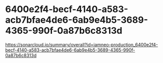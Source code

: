 # 6400e2f4-becf-4140-a583-acb7bfae4de6-6ab9e4b5-3689-4365-990f-0a87b6c8313d
https://sonarcloud.io/summary/overall?id=iamneo-production_6400e2f4-becf-4140-a583-acb7bfae4de6-6ab9e4b5-3689-4365-990f-0a87b6c8313d
